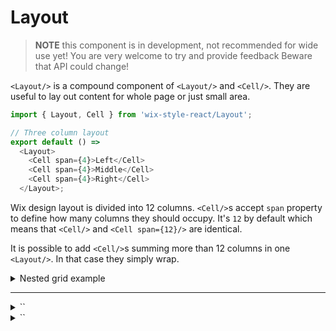 # Layout

> **NOTE** this component is in development, not recommended for wide use yet!
> You are very welcome to try and provide feedback
> Beware that API could change!

`<Layout/>` is a compound component of `<Layout/>` and `<Cell/>`.
They are useful to lay out content for whole page or just small area.

```js
import { Layout, Cell } from 'wix-style-react/Layout';

// Three column layout
export default () =>
  <Layout>
    <Cell span={4}>Left</Cell>
    <Cell span={4}>Middle</Cell>
    <Cell span={4}>Right</Cell>
  </Layout>;
```

Wix design layout is divided into 12 columns. `<Cell/>`s accept `span`
property to define how many columns they should occupy. It's `12` by
default which means that `<Cell/>` and `<Cell span={12}/>` are identical.

It is possible to add `<Cell/>`s summing more than 12 columns in one
`<Layout/>`. In that case they simply wrap.

<details>
  <summary>Nested grid example</summary>

  ```js
  import { Layout, Cell } from 'wix-style-react/Layout';

  // Three column layout
  export default () =>
    <Layout>
      <Cell span={4}>Left</Cell>
      <Cell span={4}>
        <Layout>
          <Cell span={6}>left of middle</Cell>
          <Cell span={6}>right of middle</Cell>
        </Layout>
      </Cell>
      <Cell span={4}>Right</Cell>
    </Layout>;
  ```
</details>

---

<details>
  <summary>`<Layout/>`</summary>

  | propName | propType | defaultValue | isRequired | description                                                                        |
  | ---      | ---      | ---          | ---        | ---                                                                                |
  | children | `node`   |              | -          | should only be one or more `<Cell/>` components                                    |
  | gap      | `string` | `'30px'`     | -          | regular [css `gap` property](https://developer.mozilla.org/en-US/docs/Web/CSS/gap) |
</details>

<details>
  <summary>`<Cell/>`</summary>

  | propName | propType | defaultValue | isRequired | description                                                                        |
  | ---      | ---      | ---          | ---        | ---                                                                                |
  | children | `node`   |              | -          | any node to be rendered inside                                                     |
  | span     | `number` | 12           | -          | how many columns should this cell occupy. Can be any number from 1 to 12 inclusive |
  | vertical | `bool`   |              | -          | whether to align children vertically to the middle                                 |
</details>
